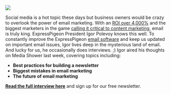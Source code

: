 ![](/blog/images/2014/EmailMarketingRockStatus.png)

Social media is a hot topic these days but business owners would be
crazy to overlook the power of email marketing. With an [ROI over
4,000%](/blog/2014/01/06/email-marketing-statistics-2014/)
and the biggest marketers in the game [calling it critical to content
marketing](/blog/2014/05/08/content-marketing-email-esps-the-future-of-marketing-with-andy-crestodina/),
email is truly king. ExpressPigeon President Igor Polevoy knows this
well. To constantly improve the ExpressPigeon [email
software](http://expresspigeon.com) and keep us updated on important
email issues, Igor lives deep in the mysterious land of email. And lucky
for us, he occasionally does interviews. ;) Igor aired his thoughts on
Media Shower last week, covering topics including:

-   **Best practices for building a newsletter**
-   **Biggest mistakes in email marketing**
-   **The future of email marketing**

**[Read the full interview
here](http://mediashower.com/blog/expert-interview-with-igor-polevoy-for-media-shower/)**
and sign up for our free newsletter.
